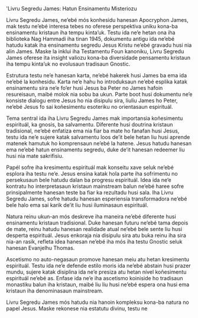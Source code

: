 'Livru Segredu James: Hatun Ensinamentu Misteriozu

Livru Segredu James, ne’ebé mós konhesidu hanesan Apocryphon James, mak testu ne’ebé interesa tebes no oferese perspektiva uniku kona-ba ensinamentu kristaun iha tempu kinta’uk. Testu ida ne’e hetan ona iha biblioteka Nag Hammadi iha tinan 1945, dokumentu antigu ida ne’ebé hatudu katak iha ensinamentu segredu Jesus Kristu ne’ebé gravadu husi nia alin James. Maske la inklui iha Testamentu Foun kanoniku, Livru Segredu James oferese ita insight valiozu kona-ba diversidade pensamentu kristaun iha tempu kinta’uk no evolusaun tradisaun Gnostic.

Estrutura testu ne’e hanesan karta, ne’ebé hakerek husi James ba ema ida ne’ebé la konhesidu. Karta ne’e hahu ho introduksaun ne’ebé esplika katak ensinamentu sira ne’e fo’er husi Jesus ba Peter no James hafoin resureisaun, maibé molok nia sobu ba ukun. Parte boot husi dokumentu ne’e konsiste dialogu entre Jesus ho nia disipulu sira, liuliu James ho Peter, ne’ebé Jesus fo sai koñesimentu esoteriku no orientasaun espirituál.

Tema sentral ida iha Livru Segredu James mak importansia koñesimentu espirituál, ka gnosis, ba salvamentu. Diferente husi doutrina kristaun tradisional, ne’ebé enfatiza ema nia fiar ba mate ho fanafan husi Jesus, testu ida ne’e sujere katak salvamentu loos de’it bele hetan liu husi aprende matenek hamutuk ho komprensaun ne’ebé la hatene. Jesus hatudu hanesan ema ne’ebé hatun ensinamentu segredu, duke de’it hanesan redeemer liu husi nia mate sakrifisiu.

Papél sofre iha kresimentu espirituál mak konseitu xave seluk ne’ebé esplora iha testu ne’e. Jesus ensina katak hola parte iha sofrimentu no persekusaun bele hatudu dalan ba progresu espirituál. Idea ida ne’e kontratu ho interpretasaun kristaun mainstream balun ne’ebé haree sofre prinsipalmente hanesan teste ba fiar ka rezultadu husi sala. Iha Livru Segredu James, sofre hatudu hanesan esperiensia transformadora ne’ebé bele halo ema sai karik de’it liu husi iluminasaun espirituál.

Natura reinu ukun-an mós deskreve iha maneira ne’ebé diferente husi ensinamentu kristaun tradisional. Duke hanesan futuru ne’ebé tama depois de mate, reinu hatudu hanesan realidade atual ne’ebé bele sente liu husi desperta espirituál. Jesus enkoraja nia disipulu sira atu buka reinu iha sira nia-an rasik, refleta idea hanesan ne’ebé iha mós iha testu Gnostic seluk hanesan Evanjelhu Thomas.

Ascetismo no auto-negasaun promove hanesan meiu atu hetan kresimentu espirituál. Testu ida ne’e defende estilo moris ida ne’ebé abstain husi prazer mundu, sujere katak disiplina ida ne’e presiza atu hetan nível koñesimentu espirituál ne’ebé as. Enfase ida ne’e iha ascetismo koiniside ho tradisaun monastiku balun iha kristaun, maibé liu liu husi ne’ebé espera ona husi ema kristaun iha denominasaun mainstream.

Livru Segredu James mós hatudu nia hanoin kompleksu kona-ba natura no papel Jesus. Maske rekonese nia estatutu divinu, testu ne